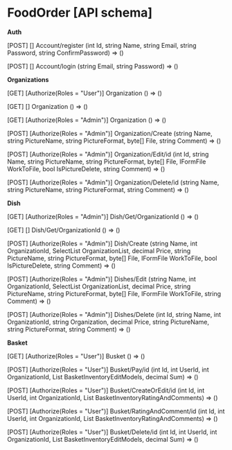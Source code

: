 # FoodOrder [API schema]

**Auth**

[POST] [] Account/register (int Id, string Name, string Email, string Password, string ConfirmPassword) => ()

[POST] [] Account/login (string Email, string Password) => ()

**Organizations**

[GET] [Authorize(Roles = "User")] Organization () => ()

[GET] [] Organization () => ()

[GET] [Authorize(Roles = "Admin")] Organization () => ()

[POST] [Authorize(Roles = "Admin")] Organization/Create (string Name, string PictureName, string PictureFormat, byte[] File, string Comment) => ()

[POST] [Authorize(Roles = "Admin")] Organization/Edit/id (int Id, string Name, string PictureName, string PictureFormat, byte[] File, IFormFile WorkToFile, bool IsPictureDelete, string Comment) => ()

[POST] [Authorize(Roles = "Admin")] Organization/Delete/id (string Name, string PictureName, string PictureFormat, string Comment) => ()

**Dish** 

[GET] [Authorize(Roles = "Admin")] Dish/Get/OrganizationId () => ()

[GET] [] Dish/Get/OrganizationId () => ()

[POST] [Authorize(Roles = "Admin")] Dish/Create (string Name, int OrganizationId, SelectList OrganizationList, decimal Price, string PictureName, string PictureFormat, byte[] File, IFormFile WorkToFile, bool IsPictureDelete, string Comment) => ()

[POST] [Authorize(Roles = "Admin")] Dishes/Edit (string Name, int OrganizationId, SelectList OrganizationList, decimal Price, string PictureName, string PictureFormat, byte[] File, IFormFile WorkToFile, string Comment) => ()

[POST] [Authorize(Roles = "Admin")] Dishes/Delete (int Id, string Name, int OrganizationId, string Organization, decimal Price, string PictureName, string PictureFormat, string Comment) => ()

**Basket**

[GET] [Authorize(Roles = "User")] Busket () => ()

[POST] [Authorize(Roles = "User")] Busket/Pay/id (int Id, int UserId, int OrganizationId, List<BasketInventoryEditDto> BasketInventoryEditModels, decimal Sum) => ()

[POST] [Authorize(Roles = "User")] Busket/CreateOrEdit/id (int Id, int UserId, int OrganizationId, List<BasketInventoryRatingAndComment> BasketInventoryRatingAndComments) => ()

[POST] [Authorize(Roles = "User")] Busket/RatingAndComment/id (int Id, int UserId, int OrganizationId, List<BasketInventoryRatingAndComment> BasketInventoryRatingAndComments) => ()

[POST] [Authorize(Roles = "User")] Busket/Delete/id (int Id, int UserId, int OrganizationId, List<BasketInventoryEditDto> BasketInventoryEditModels, decimal Sum) => ()

